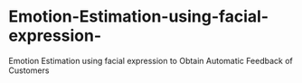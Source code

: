 # Emotion-Estimation-using-facial-expression-
 Emotion Estimation using facial expression to Obtain Automatic Feedback of Customers
